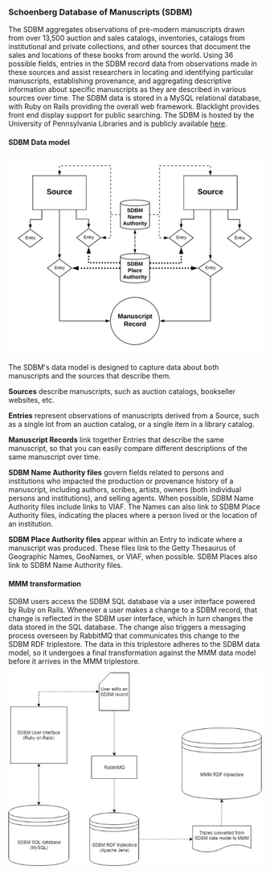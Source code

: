 ### Schoenberg Database of Manuscripts (SDBM)

The SDBM aggregates observations of pre-modern manuscripts drawn from over 13,500 auction and sales catalogs, inventories, catalogs from institutional and private collections, and other sources that document the sales and locations of these books from around the world. Using 36 possible fields, entries in the SDBM record data from observations made in these sources and assist researchers in locating and identifying particular manuscripts, establishing provenance, and aggregating descriptive information about specific manuscripts as they are described in various sources over time. The SDBM data is stored in a MySQL relational database, with Ruby on Rails providing the overall web framework. Blacklight provides front end display support for public searching. The SDBM is hosted by the University of Pennsylvania Libraries and is publicly available [here](https://sdbm.library.upenn.edu/).

#### SDBM Data model

![Image of SDBM Data Model](NewSDBMflow.png)

The SDBM's data model is designed to capture data about both manuscripts and the sources that describe them.

**Sources** describe manuscripts, such as auction catalogs, bookseller websites, etc.

**Entries** represent observations of manuscripts derived from a Source, such as a single lot from an auction catalog, or a single item in a library catalog.

**Manuscript Records** link together Entries that describe the same manuscript, so that you can easily compare different descriptions of the same manuscript over time.

**SDBM Name Authority files** govern fields related to persons and institutions who impacted the production or provenance history of a manuscript, including authors, scribes, artists, owners (both individual persons and institutions), and selling agents. When possible, SDBM Name Authority files include links to VIAF. The Names can also link to SDBM Place Authority files, indicating the places where a person lived or the location of an institution.

**SDBM Place Authority files** appear within an Entry to indicate where a manuscript was produced. These files link to the Getty Thesaurus of Geographic Names, GeoNames, or VIAF, when possible. SDBM Places also link to SDBM Name Authority files.


#### MMM transformation

SDBM users access the SDBM SQL database via a user interface powered by Ruby on Rails. Whenever a user makes a change to a SDBM record, that change is reflected in the SDBM user interface, which in turn changes the data stored in the SQL database. The change also triggers a messaging process overseen by RabbitMQ that communicates this change to the SDBM RDF triplestore. The data in this triplestore adheres to the SDBM data model, so it undergoes a final transformation against the MMM data model before it arrives in the MMM triplestore.

![Image of SDBM Data Transformation](SDBMtoMMMtransformationprocess.png)

<!-- #### Mapping of an SDBM Entry into MMM

![Image of SDBM MS Record mapping to MMM](MappingSDBM_MS_RecordtoMMM.png) -->
